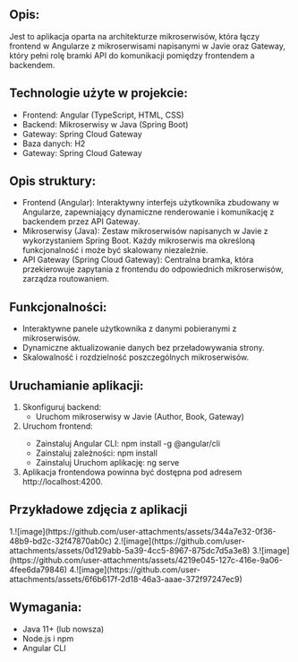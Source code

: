 <h2>Opis:</h2>
Jest to aplikacja oparta na architekturze mikroserwisów, która łączy frontend w Angularze z mikroserwisami napisanymi w Javie oraz Gateway, który pełni rolę bramki API do komunikacji pomiędzy frontendem a backendem.

<h2>Technologie użyte w projekcie:</h2>
<ul>
	<li>Frontend: Angular (TypeScript, HTML, CSS)</il>
	<li>Backend: Mikroserwisy w Java (Spring Boot)</li>
	<li>Gateway: Spring Cloud Gateway</il>
	<li>Baza danych: H2</il>
	<li>Gateway: Spring Cloud Gateway</il>
</ul>

<h2>Opis struktury:</h2>
<ul>
	<li>Frontend (Angular): Interaktywny interfejs użytkownika zbudowany w Angularze, zapewniający dynamiczne renderowanie i komunikację z backendem przez API Gateway.</il>
	<li>Mikroserwisy (Java): Zestaw mikroserwisów napisanych w Javie z wykorzystaniem Spring Boot. Każdy mikroserwis ma określoną funkcjonalność i może być skalowany niezależnie.</li>
	<li>API Gateway (Spring Cloud Gateway): Centralna bramka, która przekierowuje zapytania z frontendu do odpowiednich mikroserwisów, zarządza routowaniem.</il>
</ul>

<h2>Funkcjonalności:</h2>
<ul>
	<li>Interaktywne panele użytkownika z danymi pobieranymi z mikroserwisów.</il>
	<li>Dynamiczne aktualizowanie danych bez przeładowywania strony.</li>
	<li>Skalowalność i rozdzielność poszczególnych mikroserwisów.</il>
</ul>

<h2>Uruchamianie aplikacji:</h2>
<ol>
	<li>Skonfiguruj backend:</il>
	<ul>
		<li>Uruchom mikroserwisy w Javie (Author, Book, Gateway)</li>
	</ul>
	<li>Uruchom frontend:</li>
	<ul>
		<li>Zainstaluj Angular CLI: npm install -g @angular/cli</li>
		<li>Zainstaluj zależności: npm install</li>
		<li>Zainstaluj Uruchom aplikację: ng serve</li>
	</ul>
	<li>Aplikacja frontendowa powinna być dostępna pod adresem http://localhost:4200.</il>
</ol>

<h2>Przykładowe zdjęcia z aplikacji</h2>
1.![image](https://github.com/user-attachments/assets/344a7e32-0f36-48b9-bd2c-32f47870ab0c)
2.![image](https://github.com/user-attachments/assets/0d129abb-5a39-4cc5-8967-875dc7d5a3e8)
3.![image](https://github.com/user-attachments/assets/4219e045-127c-416e-9a06-4fee6da79846)
4.![image](https://github.com/user-attachments/assets/6f6b617f-2d18-46a3-aaae-372f97247ec9)

<h2>Wymagania:</h2>
<ul>
	<li>Java 11+ (lub nowsza)</il>
	<li>Node.js i npm</li>
	<li>Angular CLI</il>
</ul>

